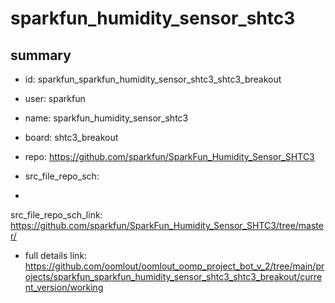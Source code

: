 # sparkfun_humidity_sensor_shtc3
 
## summary 
* id: sparkfun_sparkfun_humidity_sensor_shtc3_shtc3_breakout
* user: sparkfun
* name: sparkfun_humidity_sensor_shtc3
* board: shtc3_breakout
* repo: https://github.com/sparkfun/SparkFun_Humidity_Sensor_SHTC3



* src_file_repo_sch: 
*
 src_file_repo_sch_link: https://github.com/sparkfun/SparkFun_Humidity_Sensor_SHTC3/tree/master/
* full details link: https://github.com/oomlout/oomlout_oomp_project_bot_v_2/tree/main/projects/sparkfun_sparkfun_humidity_sensor_shtc3_shtc3_breakout/current_version/working  






